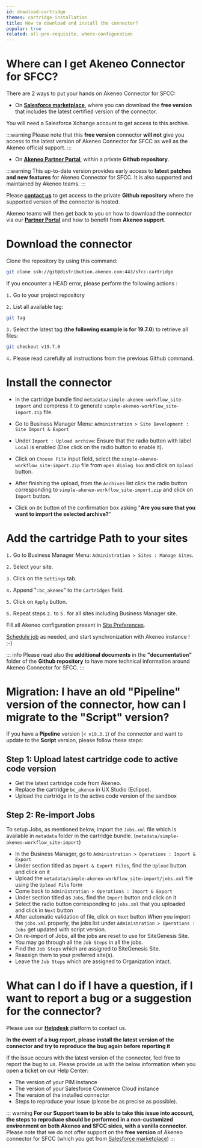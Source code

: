 ```yaml
---
id: download-cartridge
themes: cartridge-installation
title: How to download and install the connector?
popular: true
related: all-pre-requisite, where-configuration
---
```


# Where can I get Akeneo Connector for SFCC?

There are 2 ways to put your hands on Akeneo Connector for SFCC:

* On [**Salesforce marketplace**](https://www.salesforce.com/products/commerce-cloud/partner-marketplace/partners/akeneo/), where you can download the **free version** that includes the latest certified version of the connector.

You will need a Salesforce Xchange account to get access to this archive.

:::warning
Please note that this **free version** connector **will not** give you access to the latest version of Akeneo Connector for SFCC as well as the Akeneo official support.
:::

* On [**Akeneo Partner Portal**](https://partners.akeneo.com), within a private **Github repository**.

:::warning
This up-to-date version provides early access to **latest patches and new features** for Akeneo Connector for SFCC. It is also supported and maintained by Akeneo teams.
:::

Please [**contact us**](mailto:demandware@akeneo.com) to get access to the private **Github repository** where the supported version of the connector is hosted.

Akeneo teams will then get back to you on how to download the connector via our [**Partner Portal**](https://help.akeneo.com/portal/index.html) and how to benefit from **Akeneo support**.

# Download the connector

Clone the repository by using this command:

```bash
git clone ssh://git@distribution.akeneo.com:443/sfcc-cartridge
```

If you encounter a HEAD error, please perform the following actions :

`1.` Go to your project repository

`2.` List all available tag:
```bash
git tag
```

`3.` Select the latest tag (**the following example is for 19.7.0**) to retrieve all files:
```bash
git checkout v19.7.0
```

`4.` Please read carefully all instructions from the previous Github command.


# Install the connector

*	In the cartridge bundle find `metadata/simple-akeneo-workflow_site-import` and compress it to generate `simple-akeneo-workflow_site-import.zip` file.

*	Go to Business Manager Menu: `Administration > Site Development : Site Import & Export`

*	Under `Import : Upload archive`:
Ensure that the radio button with label `Local` is enabled (Else click on the radio button to enable it).

* Click on `Choose File` input field, select the `simple-akeneo-workflow_site-import.zip` file from `open dialog box` and click on `Upload` button.

*	After finishing the upload, from the `Archives` list click the radio button corresponding to `simple-akeneo-workflow_site-import.zip` and click on `Import` button.

*	Click on `OK` button of the confirmation box asking "**Are you sure that you want to import the selected archive?**"

# Add the cartridge Path to your sites

`1.`	Go to Business Manager Menu: `Administration > Sites : Manage Sites`.

`2.`	Select your site.

`3.`	Click on the `Settings` tab.

`4.`	Append "`:bc_akeneo`" to the `Cartridges` field.

`5.`	Click on `Apply` button.

`6.`	Repeat steps `2.` to `5.` for all sites including Business Manager site.

Fill all Akeneo configuration present in [Site Preferences](../themes-for-peter.html#cartridge-configuration).

[Schedule job](trigger.html) as needed, and start synchronization with Akeneo instance ! ;-)

::: info
Please read also the **additional documents** in the **"documentation"** folder of the **Github repository** to have more technical information around Akeneo Connector for SFCC.
:::

# Migration: I have an old "Pipeline" version of the connector, how can I migrate to the "Script" version?

If you have a **Pipeline** version (`< v19.3.1`) of the connector and want to update to the **Script** version, please follow these steps:

## Step 1:  Upload latest cartridge code to active code version

* Get the latest cartridge code from Akeneo.
* Replace the cartridge `bc_akeneo` in UX Studio (Eclipse).
* Upload the cartridge in to the active code version of the sandbox

## Step 2:  Re-import Jobs

To setup Jobs, as mentioned below, import the `Jobs.xml` file which is available in `metadata` folder in the cartridge bundle. (`metadata/simple-akeneo-workflow_site-import`)

* In the Business Manager, go to `Administration > Operations : Import & Export`
* Under section titled as `Import & Export Files`, find the `Upload` button and click on it
* Upload the `metadata/simple-akeneo-workflow_site-import/jobs.xml` file using the `Upload File` form
* Come back to `Administration > Operations : Import & Export`
* Under section titled as `Jobs`, find the `Import` button and click on it
* Select the radio button corresponding to `jobs.xml` that you uploaded and click in `Next` button
* After automatic validation of file, click on `Next` button
When you import the `jobs.xml` properly, the jobs list under `Administration > Operations : Jobs` get updated with script version.
* On re-import of Jobs, all the jobs are reset to use for SiteGenesis Site.
* You may go through all the `Job Steps` in all the jobs.
* Find the `Job Steps` which are assigned to SiteGenesis Site.
* Reassign them to your preferred site(s).
* Leave the `Job Steps` which are assigned to Organization intact.


# What can I do if I have a question, if I want to report a bug or a suggestion for the connector?

Please use our [**Helpdesk**](https://helpdesk.akeneo.com) platform to contact us.

**In the event of a bug report, please install the latest version of the connector and try to reproduce the bug again before reporting it**

If the issue occurs with the latest version of the connector, feel free to report the bug to us. Please provide us with the below information when you open a ticket on our Help Center:
- The version of your PIM instance
- The version of your Salesforce Commerce Cloud instance
- The version of the installed connector
- Steps to reproduce your issue (please be as precise as possible).

::: warning
**For our Support team to be able to take this issue into account, the steps to reproduce should be performed in a non-customized environment on both Akeneo and SFCC sides, with a vanilla connector.**
<br>
Please note that we do not offer support on the **free version** of Akeneo connector for SFCC (which you get from [Salesforce marketplace](https://www.salesforce.com/products/commerce-cloud/partner-marketplace/partners/akeneo/))
:::
